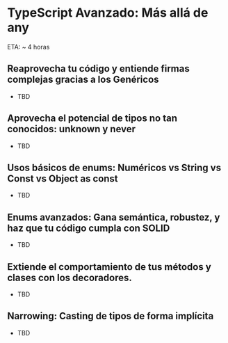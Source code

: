 # TypeScript Avanzado: Más allá de any
ETA: ~ 4 horas

## Reaprovecha tu código y entiende firmas complejas gracias a los Genéricos
- TBD

## Aprovecha el potencial de tipos no tan conocidos: unknown y never
- TBD

## Usos básicos de enums: Numéricos vs String vs Const vs Object as const
- TBD

## Enums avanzados: Gana semántica, robustez, y haz que tu código cumpla con SOLID
- TBD

## Extiende el comportamiento de tus métodos y clases con los decoradores.
- TBD

## Narrowing: Casting de tipos de forma implícita
- TBD